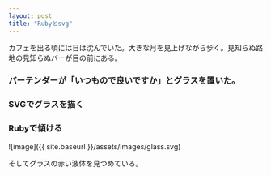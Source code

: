 ```yaml
---
layout: post
title: "Rubyとsvg"
---
```


カフェを出る頃には日は沈んでいた。大きな月を見上げながら歩く。見知らぬ路地の見知らぬバーが目の前にある。

### バーテンダーが「いつもので良いですか」とグラスを置いた。

### SVGでグラスを描く

### Rubyで傾ける

![image]({{ site.baseurl }}/assets/images/glass.svg)

そしてグラスの赤い液体を見つめている。